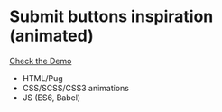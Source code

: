 # Submit buttons inspiration (animated)

[Check the Demo](https://codepen.io/nat-davydova/pen/pozRMrx)

- HTML/Pug
- CSS/SCSS/CSS3 animations
- JS (ES6, Babel)
